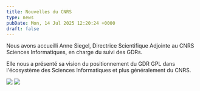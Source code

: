 ```yaml
---
title: Nouvelles du CNRS
type: news
pubDate: Mon, 14 Jul 2025 12:20:24 +0000
draft: false
---
```


Nous avons accueilli Anne Siegel, Directrice Scientifique Adjointe au CNRS Sciences Informatiques, en charge du suivi des GDRs.

Elle nous a présenté sa vision du positionnement du GDR GPL dans l'écosystème des Sciences Informatiques et plus généralement du CNRS.

![](https://gdr-gpl.cnrs.fr/wp-content/uploads/2025/07/GPL25-Siegel1.jpg) ![](https://gdr-gpl.cnrs.fr/wp-content/uploads/2025/07/GPL25-Siegel2.jpg)
